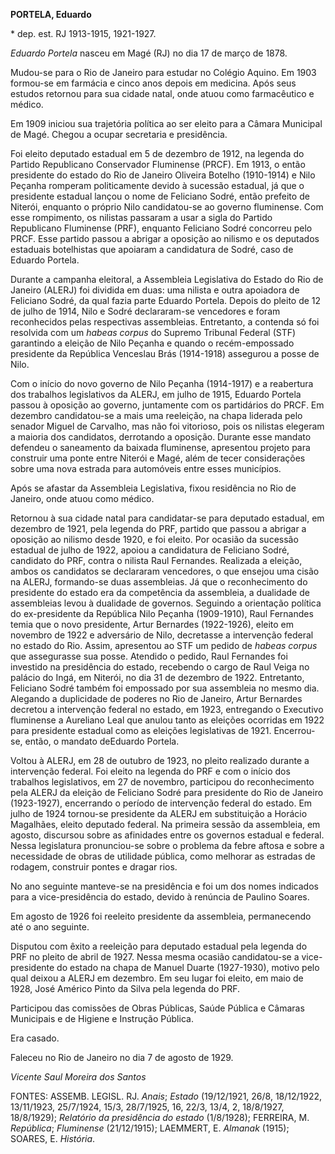 **PORTELA, Eduardo**

\* dep. est. RJ 1913-1915, 1921-1927.

*Eduardo Portela* nasceu em Magé (RJ) no dia 17 de março de 1878.

Mudou-se para o Rio de Janeiro para estudar no Colégio Aquino. Em 1903
formou-se em farmácia e cinco anos depois em medicina. Após seus estudos
retornou para sua cidade natal, onde atuou como farmacêutico e médico.

Em 1909 iniciou sua trajetória política ao ser eleito para a Câmara
Municipal de Magé. Chegou a ocupar secretaria e presidência.

Foi eleito deputado estadual em 5 de dezembro de 1912, na legenda do
Partido Republicano Conservador Fluminense (PRCF). Em 1913, o então
presidente do estado do Rio de Janeiro Oliveira Botelho (1910-1914) e
Nilo Peçanha romperam politicamente devido à sucessão estadual, já que o
presidente estadual lançou o nome de Feliciano Sodré, então prefeito de
Niterói, enquanto o próprio Nilo candidatou-se ao governo fluminense.
Com esse rompimento, os nilistas passaram a usar a sigla do Partido
Republicano Fluminense (PRF), enquanto Feliciano Sodré concorreu pelo
PRCF. Esse partido passou a abrigar a oposição ao nilismo e os deputados
estaduais botelhistas que apoiaram a candidatura de Sodré, caso de
Eduardo Portela.

Durante a campanha eleitoral, a Assembleia Legislativa do Estado do Rio
de Janeiro (ALERJ) foi dividida em duas: uma nilista e outra apoiadora
de Feliciano Sodré, da qual fazia parte Eduardo Portela. Depois do
pleito de 12 de julho de 1914, Nilo e Sodré declararam-se vencedores e
foram reconhecidos pelas respectivas assembleias. Entretanto, a contenda
só foi resolvida com um *habeas corpus* do Supremo Tribunal Federal
(STF) garantindo a eleição de Nilo Peçanha e quando o recém-empossado
presidente da República Venceslau Brás (1914-1918) assegurou a posse de
Nilo.

Com o início do novo governo de Nilo Peçanha (1914-1917) e a reabertura
dos trabalhos legislativos da ALERJ, em julho de 1915, Eduardo Portela
passou à oposição ao governo, juntamente com os partidários do PRCF. Em
dezembro candidatou-se a mais uma reeleição, na chapa liderada pelo
senador Miguel de Carvalho, mas não foi vitorioso, pois os nilistas
elegeram a maioria dos candidatos, derrotando a oposição. Durante esse
mandato defendeu o saneamento da baixada fluminense, apresentou projeto
para construir uma ponte entre Niterói e Magé, além de tecer
considerações sobre uma nova estrada para automóveis entre esses
municípios.

Após se afastar da Assembleia Legislativa, fixou residência no Rio de
Janeiro, onde atuou como médico.

Retornou à sua cidade natal para candidatar-se para deputado estadual,
em dezembro de 1921, pela legenda do PRF, partido que passou a abrigar a
oposição ao nilismo desde 1920, e foi eleito. Por ocasião da sucessão
estadual de julho de 1922, apoiou a candidatura de Feliciano Sodré,
candidato do PRF, contra o nilista Raul Fernandes. Realizada a eleição,
ambos os candidatos se declararam vencedores, o que ensejou uma cisão na
ALERJ, formando-se duas assembleias. Já que o reconhecimento do
presidente do estado era da competência da assembleia, a dualidade de
assembleias levou à dualidade de governos. Seguindo a orientação
política do ex-presidente da República Nilo Peçanha (1909-1910), Raul
Fernandes temia que o novo presidente, Artur Bernardes (1922-1926),
eleito em novembro de 1922 e adversário de Nilo, decretasse a
intervenção federal no estado do Rio. Assim, apresentou ao STF um pedido
de *habeas corpus* que assegurasse sua posse. Atendido o pedido, Raul
Fernandes foi investido na presidência do estado, recebendo o cargo de
Raul Veiga no palácio do Ingá, em Niterói, no dia 31 de dezembro de
1922. Entretanto, Feliciano Sodré também foi empossado por sua
assembleia no mesmo dia. Alegando a duplicidade de poderes no Rio de
Janeiro, Artur Bernardes decretou a intervenção federal no estado, em
1923, entregando o Executivo fluminense a Aureliano Leal que anulou
tanto as eleições ocorridas em 1922 para presidente estadual como as
eleições legislativas de 1921. Encerrou-se, então, o mandato deEduardo
Portela.

Voltou à ALERJ, em 28 de outubro de 1923, no pleito realizado durante a
intervenção federal. Foi eleito na legenda do PRF e com o início dos
trabalhos legislativos, em 27 de novembro, participou do reconhecimento
pela ALERJ da eleição de Feliciano Sodré para presidente do Rio de
Janeiro (1923-1927), encerrando o período de intervenção federal do
estado. Em julho de 1924 tornou-se presidente da ALERJ em substituição a
Horácio Magalhães, eleito deputado federal. Na primeira sessão da
assembleia, em agosto, discursou sobre as afinidades entre os governos
estadual e federal. Nessa legislatura pronunciou-se sobre o problema da
febre aftosa e sobre a necessidade de obras de utilidade pública, como
melhorar as estradas de rodagem, construir pontes e dragar rios.

No ano seguinte manteve-se na presidência e foi um dos nomes indicados
para a vice-presidência do estado, devido à renúncia de Paulino Soares.

Em agosto de 1926 foi reeleito presidente da assembleia, permanecendo
até o ano seguinte.

Disputou com êxito a reeleição para deputado estadual pela legenda do
PRF no pleito de abril de 1927. Nessa mesma ocasião candidatou-se a
vice-presidente do estado na chapa de Manuel Duarte (1927-1930), motivo
pelo qual deixou a ALERJ em dezembro. Em seu lugar foi eleito, em maio
de 1928, José Américo Pinto da Silva pela legenda do PRF.

Participou das comissões de Obras Públicas, Saúde Pública e Câmaras
Municipais e de Higiene e Instrução Pública.

Era casado.

Faleceu no Rio de Janeiro no dia 7 de agosto de 1929.

*Vicente Saul Moreira dos Santos*

FONTES: ASSEMB. LEGISL. RJ. *Anais*; *Estado* (19/12/1921, 26/8,
18/12/1922, 13/11/1923, 25/7/1924, 15/3, 28/7/1925, 16, 22/3, 13/4, 2,
18/8/1927, 18/8/1929); *Relatório da presidência do estado* (1/8/1928);
FERREIRA, M. *República*; *Fluminense* (21/12/1915); LAEMMERT, E.
*Almanak* (1915); SOARES, E. *História*.
